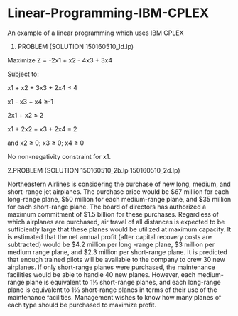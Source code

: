 # Linear-Programming-IBM-CPLEX
An example of a linear programming which uses IBM CPLEX


1. PROBLEM (SOLUTION 150160510_1d.lp)

Maximize     Z = -2x1 + x2 - 4x3 + 3x4

Subject to:

x1 + x2 + 3x3 + 2x4 ≤ 4

x1 - x3 + x4 ≥-1

2x1 + x2 ≤ 2

x1 + 2x2 + x3 + 2x4 = 2

and x2 ≥ 0; x3 ≥ 0; x4 ≥ 0

No non-negativity constraint for x1.

2.PROBLEM (SOLUTION 150160510_2b.lp 150160510_2d.lp)

Northeastern Airlines is considering the purchase of new long, medium, and short-range jet airplanes. The purchase price would 
be $67 million for each long-range plane, $50 million for each  medium-range plane, and $35 million for each short-range plane. 
The board of directors has  authorized a maximum commitment of $1.5 billion for these purchases. Regardless of which   airplanes 
are purchased, air travel of all distances is expected to be sufficiently large that these  planes would be utilized at maximum capacity. 
It is estimated that the net annual profit (after capital recovery costs are subtracted) would be $4.2 million per long -range plane, $3 
million per medium range plane, and $2.3 million per short-range plane.
It is predicted that enough trained pilots will be available to the company to crew 30 new airplanes. If only short-range planes were 
purchased, the maintenance facilities would be able to handle 40 new planes. However, each medium-range plane is equivalent to 
1⅓ short-range planes, and each  long-range plane is equivalent to 1⅔ short-range planes in terms of their use of the maintenance
facilities.
Management wishes to know how many planes of each type should be purchased to maximize profit.




